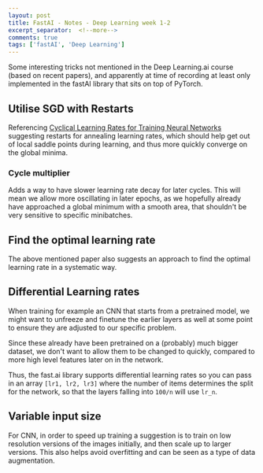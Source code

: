 ```yaml
---
layout: post
title: FastAI - Notes - Deep Learning week 1-2
excerpt_separator:  <!--more-->
comments: true
tags: ['fastAI', 'Deep Learning']
---
```


Some interesting tricks not mentioned in the Deep Learning.ai course (based on recent papers), and apparently at time of recording at least only implemented in the fastAI library that sits on top of PyTorch.

## Utilise SGD with Restarts
Referencing
[Cyclical Learning Rates for Training Neural Networks](https://arxiv.org/abs/1506.01186) suggesting restarts for annealing learning rates, which should help get out of local saddle points during learning, and thus more quickly converge on the global minima.

### Cycle multiplier
Adds a way to have slower learning rate decay for later cycles. This will mean we allow more oscillating in later epochs, as we hopefully already have approached a global minimum with a smooth area, that shouldn't be very sensitive to specific minibatches.

## Find the optimal learning rate
The above mentioned paper also suggests an approach to find the optimal learning rate in a systematic way.

## Differential Learning rates
When training for example an CNN that starts from a pretrained model, we might want to unfreeze and finetune the earlier layers as well at some point to ensure they are adjusted to our specific problem.

Since these already have been pretrained on a (probably) much bigger dataset, we don't want to allow them to be changed to quickly, compared to more high level features later on in the network.

Thus, the fast.ai library supports differential learning rates so you can pass in an array `[lr1, lr2, lr3]` where the number of items determines the split for the network, so that the layers falling into `100/n` will use `lr_n`.

## Variable input size
For CNN, in order to speed up training a suggestion is to train on low resolution versions of the images initially, and then scale up to larger versions. This also helps avoid overfitting and can be seen as a type of data augmentation.
